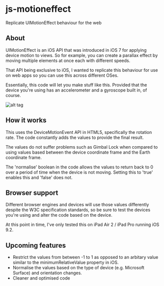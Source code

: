 # js-motioneffect
Replicate UIMotionEffect behaviour for the web

## About
UIMotionEffect is an iOS API that was introduced in iOS 7 for applying device motion to views. So for example, you can create a parallax effect by moving multiple elements at once each with different speeds.

That API being exclusive to iOS, I wanted to replicate this behaviour for use on web apps so you can use this across different OSes.

Essentially, this code will let you make stuff like this. Provided that the device you're using has an accelerometer and a gyroscope built in, of course.

![alt tag](http://static.ashfurrow.com/teehanlax/motionEffects.gif)

## How it works
This uses the DeviceMotionEvent API in HTML5, specifically the rotation rate. The code constantly adds the values to provide the final result.

The values do not suffer problems such as Gimbal Lock when compared to using values based between the device coordinate frame and the Earth coordinate frame.

The 'normalise' boolean in the code allows the values to return back to 0 over a period of time when the device is not moving. Setting this to 'true' enables this and 'false' does not.

## Browser support
Different browser engines and devices will use those values differently despite the W3C specification standards, so be sure to test the devices you're using and alter the code based on the device.

At this point in time, I've only tested this on iPad Air 2 / iPad Pro running iOS 9.2.

## Upcoming features

* Restrict the values from between -1 to 1 as opposed to an arbitary value similar to the minimumRelativeValue property in iOS.
* Normalise the values based on the type of device (e.g. Microsoft Surface) and orientation changes.
* Cleaner and optimised code
